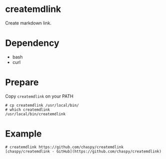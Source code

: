 # createmdlink
Create markdown link.

# Dependency
* bash
* curl

# Prepare

Copy `createmdlink` on your PATH

```
# cp createmdlink /usr/local/bin/
# which createmdlink 
/usr/local/bin/createmdlink
```

# Example

```
# createmdlink https://github.com/chaspy/createmdlink
[chaspy/createmdlink · GitHub](https://github.com/chaspy/createmdlink)
```

